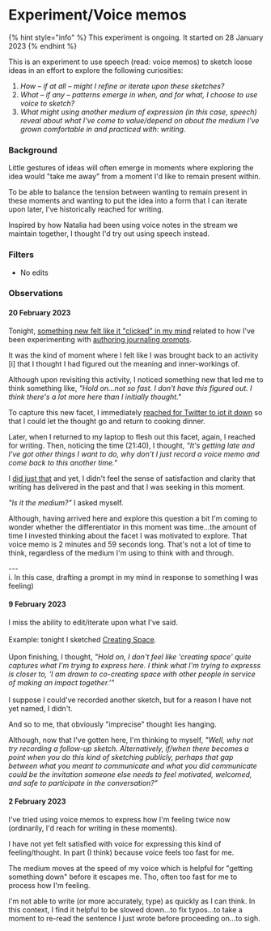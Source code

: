 # Experiment/Voice memos

{% hint style="info" %}
This experiment is ongoing. It started on 28 January 2023&#x20;
{% endhint %}

This is an experiment to use speech (read: voice memos) to sketch loose ideas in an effort to explore the following curiosities:

1. _How – if at all – might I refine or iterate upon these sketches?_
2. _What – if any – patterns emerge in when, and for what, I choose to use voice to sketch?_
3. _What might using another medium of expression (in this case, speech) reveal about what I've come to value/depend on about the medium I've grown comfortable in and practiced with: writing._

### Background

Little gestures of ideas will often emerge in moments where exploring the idea would "take me away" from a moment I'd like to remain present within.

To be able to balance the tension between wanting to remain present in these moments and wanting to put the idea into a form that I can iterate upon later, I've historically reached for writing.

Inspired by how Natalia had been using voice notes in the stream we maintain together, I thought I'd try out using speech  instead. &#x20;

### Filters

* No edits&#x20;

### Observations

#### **20 February 2023**

Tonight, [something new felt like it "clicked" in my mind](https://twitter.com/pingpractice/status/1627869317965684736) related to how I've been experimenting with [authoring journaling prompts](https://www.are.na/peter-pelberg/journaling-prompts-oyhfj1bz7c4).

It was the kind of moment where I felt like I was brought back to an activity \[i] that I thought I had figured out the meaning and inner-workings of.&#x20;

Although upon revisiting this activity, I noticed something new that led me to think something like, _"Hold on...not so fast. I don't have this figured out. I think there's a lot more here than I initially thought."_&#x20;

To capture this new facet, I immediately [reached for Twitter to jot it down](https://twitter.com/pingpractice/status/1627869317965684736) so that I could let the thought go and return to cooking dinner.&#x20;

Later, when I returned to my laptop to flesh out this facet, again, I reached for writing. Then, noticing the time (21:40), I thought, _"It's getting late and I've got other things I want to do, why don't I just record a voice memo and come back to this another time."_

I [did just that](https://www.dropbox.com/s/0u2hnlknkwwvjn7/Prompting%20myself.m4a?dl=0) and yet, I didn't feel the sense of satisfaction and clarity that writing has delivered in the past and that I was seeking in this moment.&#x20;

_"Is it the medium?"_ I asked myself.&#x20;

Although, having arrived here and explore this question a bit I'm coming to wonder whether the differentiator in this moment was time...the amount of time I invested thinking about the facet I was motivated to explore. That voice memo is 2 minutes and 59 seconds long. That's not a lot of time to think, regardless of the medium I'm using to think with and through.

\--- \
i. In this case, drafting a prompt in my mind in response to something I was feeling)&#x20;

#### **9 February 2023**

I miss the ability to edit/iterate upon what I've said. \
\
Example: tonight I sketched [Creating Space](https://www.dropbox.com/s/mlnqccqstomynf6/Creating%20Space.m4a?dl=0). \
\
Upon finishing, I thought, _"Hold on, I don't feel like 'creating space' quite captures what I'm trying to express here. I think what I'm trying to expresss is closer to, 'I am drawn to co-creating space with other people in service of making an impact together.'"_\
\
I suppose I could've recorded another sketch, but for a reason I have not yet named, I didn't.&#x20;

And so to me, that obviously "imprecise" thought lies hanging.&#x20;

Although, now that I've gotten here, I'm thinking to myself, _"Well, why not try recording a follow-up sketch. Alternatively, if/when there becomes a point when you do this kind of sketching publicly, perhaps that gap between what you meant to communicate and what you did communicate could be the invitation someone else needs to feel motivated, welcomed, and safe to participate in the conversation?"_

#### **2 February 2023**

I've tried using voice memos to express how I'm feeling twice now (ordinarily, I'd reach for writing in these moments).

I have not yet felt satisfied with voice for expressing this kind of feeling/thought. In part (I think) because voice feels too fast for me.

The medium moves at the speed of my voice which is helpful for "getting something down" before it escapes me. Tho, often too fast for me to process how I'm feeling.

I'm not able to write (or more accurately, type) as quickly as I can think. In this context, I find it helpful to be slowed down...to fix typos...to take a moment to re-read the sentence I just wrote before proceeding on...to sigh.



